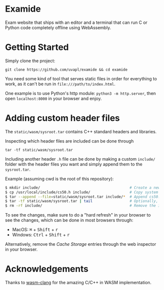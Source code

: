 # Examide

Exam website that ships with an editor and a terminal that can run C or Python
code completely offline using WebAssembly.

# Getting Started

Simply clone the project:

```
git clone https://github.com/uvapl/examide && cd examide
```

You need some kind of tool that serves static files in order for everything to
work, as it can't be run in `file:///path/to/index.html`.

One example is to use Python's http module: `python3 -m http.server`, then open
`localhost:8000` in your browser and enjoy.

# Adding custom header files

The `static/wasm/sysroot.tar` contains C++ standard headers and libraries.

Inspecting which header files are included can be done through

```
tar -tf static/wasm/sysroot.tar
```

Including another header `.h` file can be done by making a custom `include/`
folder with the header files you want and simply append them to the `sysroot.tar`.

Example (assuming cwd is the root of this repository):

```sh
$ mkdir include/                                         # Create a new include folder
$ cp /usr/local/include/cs50.h include/                  # Copy system local cs50.h to the include folder
$ tar --append --file=static/wasm/sysroot.tar include/*  # Append cs50.h to the sysroot.tar
$ tar -tf static/wasm/sysroot.tar | tail                 # Optionally, you can confirm your file has been added
$ rm -rf include/                                        # Remove the include folder
```

To see the changes, make sure to do a "hard refresh" in your browser to see the
changes, which can be done in most browsers through:

- MacOS: <kbd>&#8984;</kbd> + <kbd>Shift</kbd> + <kbd>r</kbd>
- Windows: <kbd>Ctrl</kbd> + <kbd>Shift</kbd> + <kbd>r</kbd>

Alternatively, remove the *Cache Storage* entries through the web inspector in your browser.

# Acknowledgements

Thanks to [wasm-clang](https://github.com/binji/wasm-clang) for the amazing
C/C++ in WASM implementation.
